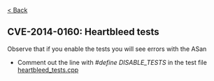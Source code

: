 [< Back](../../README.md)

## CVE-2014-0160: Heartbleed tests

Observe that if you enable the tests you will see errors with the ASan
* Comment out the line with *#define DISABLE_TESTS* in the test file [heartbleed_tests.cpp](heartbleed_tests.cpp)
